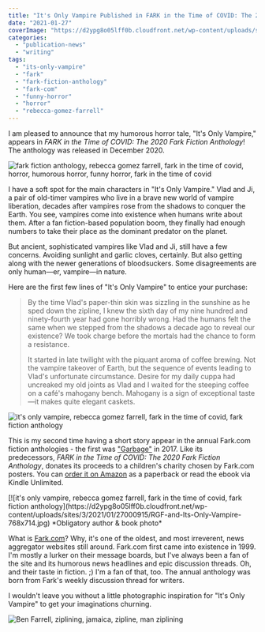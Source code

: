 ```yaml
---
title: "It's Only Vampire Published in FARK in the Time of COVID: The 2020 Fark Fiction Anthology!"
date: "2021-01-27"
coverImage: "https://d2ypg8o05lff0b.cloudfront.net/wp-content/uploads/sites/3/2021/01/26235304/Screenshot_2020-12-24-Fark-in-the-Time-of-Covid-The-2020-Fark-Fiction-Anthology-Kindle-edition-by-Community-Fark-Angel...-335x500.jpg"
categories:
  - "publication-news"
  - "writing"
tags:
  - "its-only-vampire"
  - "fark"
  - "fark-fiction-anthology"
  - "fark-com"
  - "funny-horror"
  - "horror"
  - "rebecca-gomez-farrell"
---
```


I am pleased to announce that my humorous horror tale, "It's Only Vampire," appears in _FARK in the Time of COVID: The 2020 Fark Fiction Anthology_! The anthology was released in December 2020.

![fark fiction anthology, rebecca gomez farrell, fark in the time of covid, horror, humorous horror, funny horror, fark in the time of covid](https://d2ypg8o05lff0b.cloudfront.net/wp-content/uploads/sites/3/2021/01/26235304/Screenshot_2020-12-24-Fark-in-the-Time-of-Covid-The-2020-Fark-Fiction-Anthology-Kindle-edition-by-Community-Fark-Angel...-335x500.jpg)

I have a soft spot for the main characters in "It's Only Vampire." Vlad and Ji, a pair of old-timer vampires who live in a brave new world of vampire liberation, decades after vampires rose from the shadows to conquer the Earth. You see, vampires come into existence when humans write about them. After a fan fiction-based population boom, they finally had enough numbers to take their place as the dominant predator on the planet.

But ancient, sophisticated vampires like Vlad and Ji, still have a few concerns. Avoiding sunlight and garlic cloves, certainly. But also getting along with the newer generations of bloodsuckers. Some disagreements are only human—er, vampire—in nature.

Here are the first few lines of "It's Only Vampire" to entice your purchase:

> By the time Vlad's paper-thin skin was sizzling in the sunshine as he sped down the zipline, I knew the sixth day of my nine hundred and ninety-fourth year had gone horribly wrong. Had the humans felt the same when we stepped from the shadows a decade ago to reveal our existence? We took charge before the mortals had the chance to form a resistance.
>
> It started in late twilight with the piquant aroma of coffee brewing. Not the vampire takeover of Earth, but the sequence of events leading to Vlad's unfortunate circumstance. Desire for my daily cuppa had uncreaked my old joints as Vlad and I waited for the steeping coffee on a café's mahogany bench. Mahogany is a sign of exceptional taste—it makes quite elegant caskets.

![it's only vampire, rebecca gomez farrell, fark in the time of covid, fark fiction anthology](https://d2ypg8o05lff0b.cloudfront.net/wp-content/uploads/sites/3/2021/01/27000920/Only-Vampire-pg-1-379x500.jpg)

This is my second time having a short story appear in the annual Fark.com fiction anthologies - the first was ["Garbage"](https://rebeccagomezfarrell.com/fiction/garbage/) in 2017. Like its predecessors, _FARK in the Time of COVID: The 2020 Fark Fiction Anthology_, donates its proceeds to a children's charity chosen by Fark.com posters. You can [order it on Amazon](https://www.amazon.com/Fark-Time-Covid-Fiction-Anthology/dp/B08QBVMKP3/ref=tmm_pap_swatch_0?_encoding=UTF8&qid=&sr=) as a paperback or read the ebook via Kindle Unlimited.

<div class="caption">
[![it's only vampire, rebecca gomez farrell, fark in the time of covid, fark fiction anthology](https://d2ypg8o05lff0b.cloudfront.net/wp-content/uploads/sites/3/2021/01/27000915/RGF-and-Its-Only-Vampire-768x714.jpg) *Obligatory author & book photo* </div>

What is [Fark.com](https://www.fark.com/)? Why, it's one of the oldest, and most irreverent, news aggregator websites still around. Fark.com first came into existence in 1999. I'm mostly a lurker on their message boards, but I've always been a fan of the site and its humorous news headlines and epic discussion threads. Oh, and their taste in fiction. ;) I'm a fan of that, too. The annual anthology was born from Fark's weekly discussion thread for writers.

I wouldn't leave you without a little photographic inspiration for "It's Only Vampire" to get your imaginations churning.

![Ben Farrell, ziplining, jamaica, zipline, man ziplining](https://d2ypg8o05lff0b.cloudfront.net/wp-content/uploads/sites/3/2021/01/27000349/Canopy-tour-010-500x375.jpg)
